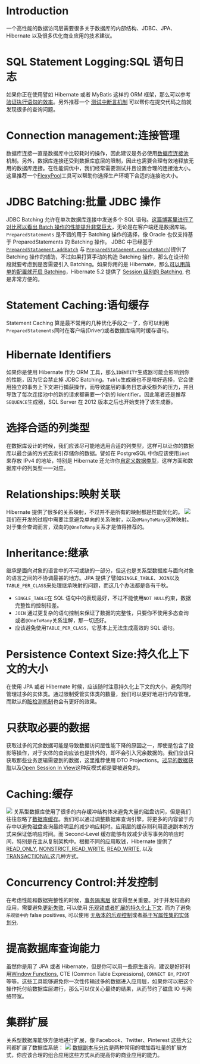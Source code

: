 # Introduction

一个高性能的数据访问层需要很多关于数据库的内部结构、JDBC、JPA、Hibernate 以及很多优化商业应用的技术建议。

# SQL Statement Logging:SQL 语句日志

如果你正在使用譬如 Hibernate 或者 MyBatis 这样的 ORM 框架，那么可以参考[验证执行语句的效率](https://vladmihalcea.com/2016/05/03/the-best-way-of-logging-jdbc-statements/)。另外推荐一个 [测试中断言机制](https://vladmihalcea.com/2014/02/01/taming-jpa-with-the-sql-statement-count-validator/) 可以帮你在提交代码之前就发现很多的查询问题。

# Connection management:连接管理

数据库连接一直是数据库中比较耗时的操作，因此建议是务必使用[数据库连接池](https://vladmihalcea.com/2014/04/17/the-anatomy-of-connection-pooling/) 机制。另外，数据库连接还受到数据库底层的限制，因此也需要合理有效地释放无用的数据库连接。在性能调优中，我们经常需要测试并且设置合理的连接池大小。这里推荐一个[FlexyPool](https://vladmihalcea.com/2014/04/30/professional-connection-pool-sizing/)工具可以帮助你选择生产环境下合适的连接池大小。

# JDBC Batching:批量 JDBC 操作

JDBC Batching 允许在单次数据库连接中发送多个 SQL 语句。[这篇博客里进行了对比可以看出 Batch 操作的性能提升非常巨大](https://leanpub.com/high-performance-java-persistence/read#jdbc-batch-updates)，无论是在客户端还是数据库端。`PreparedStatements` 是不错的用于 Batching 操作的选择，像 Oracle 也仅支持基于 PreparedStatements 的 Batching 操作。
JDBC 中已经基于[`PreparedStataement.addBatch`](https://docs.oracle.com/javase/8/docs/api/java/sql/PreparedStatement.html#addBatch--) 与 [`PreparedStataement.executeBatch`](https://docs.oracle.com/javase/8/docs/api/java/sql/Statement.html#executeBatch--))提供了 Batching 操作的辅助，不过如果打算手动的构造 Batching 操作，那么在设计阶段就要考虑到是否需要引入 Batching。如果你用的是 Hibernate，那么[可以用简单的配置就开启 Batching](https://vladmihalcea.com/2015/03/18/how-to-batch-insert-and-update-statements-with-hibernate/)，Hibernate 5.2 提供了 [Session 级别的 Batching](https://hibernate.atlassian.net/browse/HHH-10431), 也是非常方便的。

# Statement Caching:语句缓存

Statement Caching 算是最不常用的几种优化手段之一了，你可以利用`PreparedStatements`同时在客户端(Driver)或者数据库端同时缓存语句。

# Hibernate Identifiers

如果你是使用 Hibernate 作为 ORM 工具，那么`IDENTITY`生成器可能会影响到你的性能，因为它会禁止掉 JDBC Batching。`Table`生成器也不是啥好选择，它会使用独立的事务上下文进行捕获操作，而导致底层的事务日志承受额外的压力，并且导致了每次连接池中的新的请求都需要一个新的 Identifier。因此笔者还是推荐`SEQUENCE`生成器，SQL Server 在 2012 版本之后也开始支持了该生成器。

# 选择合适的列类型

在数据库设计的时候，我们应该尽可能地选用合适的列类型，这样可以让你的数据库以最合适的方式去索引存储你的数据。譬如在 PostgreSQL 中你应该使用`inet`来存放 IPv4 的地址，特别是 Hibernate 还允许你[自定义数据类型](https://vladmihalcea.com/2016/06/20/how-to-map-json-objects-using-generic-hibernate-types/)，这样方面和数据库中的列类型一一对应。

# Relationships:映射关联

Hibernate 提供了很多的关系映射，不过并不是所有的映射都是性能优化的。
![](https://vladmihalcea.files.wordpress.com/2016/06/relationships.png?w=1326&h=398)
我们在开发的过程中需要注意避免单向的关系映射，以及`@ManyToMany`这种映射。对于集合查询而言，双向的`@OneToMany`关系才是值得推荐的。

# Inheritance:继承

继承是面向对象的语言中的不可或缺的一部分，但这也是关系型数据库与面向对象的语言之间的不协调最甚的地方。JPA 提供了譬如`SINGLE_TABLE`、`JOIN`以及`TABLE_PER_CLASS`来处理继承映射的问题，而这几个办法都是各有千秋。

- `SINGLE_TABLE`在 SQL 语句中的表现最好，不过不能使用`NOT NULL`约束，数据完整性的控制较差。
- `JOIN` 通过更复杂的语句控制来保证了数据的完整性，只要你不使用多态查询或者`@OneToMany`关系注解，那一切还好。
- 应该避免使用`TABLE_PER_CLASS`，它基本上无法生成高效的 SQL 语句。

# Persistence Context Size:持久化上下文的大小

在使用 JPA 或者 Hibernate 时候，应该随时注意持久化上下文的大小，避免同时管理过多的实体类。通过限制受管实体类的数量，我们可以更好地进行内存管理，而默认的[脏检测机制](https://vladmihalcea.com/2014/08/21/the-anatomy-of-hibernate-dirty-checking/)也会有更好的效果。

# 只获取必要的数据

获取过多的冗余数据可能是导致数据访问层性能下降的原因之一，即使是包含了投影等操作，对于实体的查询应该也是排外的，即不会引入冗余数据的。我们应该只获取那些业务逻辑需要到的数据，这里推荐使用 DTO Projections。[过早的数据获取](https://vladmihalcea.com/2014/12/15/eager-fetching-is-a-code-smell/)以及[Open Session In View](https://vladmihalcea.com/2016/05/30/the-open-session-in-view-anti-pattern/)这种反模式都是要被避免的。

# Caching:缓存

![](https://vladmihalcea.files.wordpress.com/2016/06/cachelayers.png)
关系型数据库使用了很多的内存缓冲结构体来避免大量的磁盘访问，但是我们往往忽略了[数据库缓存](https://vladmihalcea.com/2015/04/16/things-to-consider-before-jumping-to-enterprise-caching/)。我们可以通过调整数据库查询引擎，将更多的内容留于内存中以避免磁盘查询最终明显的减少响应耗时。应用层的缓存则利用高速副本的方式来保证低响应时间。而 Second-Level 缓存能够有效减少读写事务的响应时间，特别是在主从复制架构中。根据不同的应用取钱，Hibernate 提供了 [READ_ONLY](https://vladmihalcea.com/2015/04/27/how-does-hibernate-read_only-cacheconcurrencystrategy-work/), [NONSTRICT_READ_WRITE](https://vladmihalcea.com/2015/05/18/how-does-hibernate-nonstrict_read_write-cacheconcurrencystrategy-work/), [READ_WRITE](https://vladmihalcea.com/2015/05/25/how-does-hibernate-read_write-cacheconcurrencystrategy-work/), 以及 [TRANSACTIONAL](https://vladmihalcea.com/2015/06/01/how-does-hibernate-transactional-cacheconcurrencystrategy-work/)这几种方式。

# Concurrency Control:并发控制

在考虑性能和数据完整性的时候，[事务隔离层](https://vladmihalcea.com/2014/12/23/a-beginners-guide-to-transaction-isolation-levels-in-enterprise-java/) 就变得至关重要。对于并发较高的应用，需要避免[更新失败](https://vladmihalcea.com/2014/09/14/a-beginners-guide-to-database-locking-and-the-lost-update-phenomena/), 可以使用 [乐观锁或者扩展的持久化上下文](https://vladmihalcea.com/2014/09/22/preventing-lost-updates-in-long-conversations/).
而为了避免 `乐观锁中的` false positives, 可以使用 [无版本的乐观控制](https://vladmihalcea.com/2014/12/08/the-downside-of-version-less-optimistic-locking/)或者[基于写属性集的实体划分](https://vladmihalcea.com/2014/11/10/an-entity-modeling-strategy-for-scaling-optimistic-locking/).

# 提高数据库查询能力

虽然你是用了 JPA 或者 Hibernate，但是你可以用一些原生查询，建议是好好利用[Window Functions](https://vladmihalcea.com/2014/05/12/time-to-break-free-from-the-sql-92-mindset/), CTE (Common Table Expressions), `CONNECT BY`, `PIVOT`等等。这些工具能够避免你一次性传输过多的数据进入应用层，如果你可以把这个操作托付给数据库层进行，那么可以仅关心最终的结果，从而节约了磁盘 IO 与网络带宽。

# 集群扩展

关系型数据库能够方便地进行扩展，像 Facebook、Twitter、Pinterest 这些大公司都扩展了数据库系统：
![](https://vladmihalcea.files.wordpress.com/2016/06/databaseintegrationpoint.png?w=1326&h=656)
[数据副本与分片](http://highscalability.com/blog/2016/5/11/performance-and-scaling-in-enterprise-systems.html)是两种常用的增加吞吐量的扩展方式，你应该合理的组合应用这些方式从而提高你的商业应用的能力。
